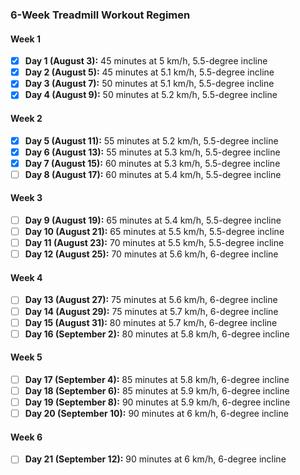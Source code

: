 ### 6-Week Treadmill Workout Regimen

#### Week 1
- [x] **Day 1 (August 3):** 45 minutes at 5 km/h, 5.5-degree incline
- [x] **Day 2 (August 5):** 45 minutes at 5.1 km/h, 5.5-degree incline
- [x] **Day 3 (August 7):** 50 minutes at 5.1 km/h, 5.5-degree incline
- [x] **Day 4 (August 9):** 50 minutes at 5.2 km/h, 5.5-degree incline

#### Week 2
- [x] **Day 5 (August 11):** 55 minutes at 5.2 km/h, 5.5-degree incline
- [x] **Day 6 (August 13):** 55 minutes at 5.3 km/h, 5.5-degree incline
- [x] **Day 7 (August 15):** 60 minutes at 5.3 km/h, 5.5-degree incline
- [ ] **Day 8 (August 17):** 60 minutes at 5.4 km/h, 5.5-degree incline

#### Week 3
- [ ] **Day 9 (August 19):** 65 minutes at 5.4 km/h, 5.5-degree incline
- [ ] **Day 10 (August 21):** 65 minutes at 5.5 km/h, 5.5-degree incline
- [ ] **Day 11 (August 23):** 70 minutes at 5.5 km/h, 5.5-degree incline
- [ ] **Day 12 (August 25):** 70 minutes at 5.6 km/h, 6-degree incline

#### Week 4
- [ ] **Day 13 (August 27):** 75 minutes at 5.6 km/h, 6-degree incline
- [ ] **Day 14 (August 29):** 75 minutes at 5.7 km/h, 6-degree incline
- [ ] **Day 15 (August 31):** 80 minutes at 5.7 km/h, 6-degree incline
- [ ] **Day 16 (September 2):** 80 minutes at 5.8 km/h, 6-degree incline

#### Week 5
- [ ] **Day 17 (September 4):** 85 minutes at 5.8 km/h, 6-degree incline
- [ ] **Day 18 (September 6):** 85 minutes at 5.9 km/h, 6-degree incline
- [ ] **Day 19 (September 8):** 90 minutes at 5.9 km/h, 6-degree incline
- [ ] **Day 20 (September 10):** 90 minutes at 6 km/h, 6-degree incline

#### Week 6
- [ ] **Day 21 (September 12):** 90 minutes at 6 km/h, 6-degree incline

